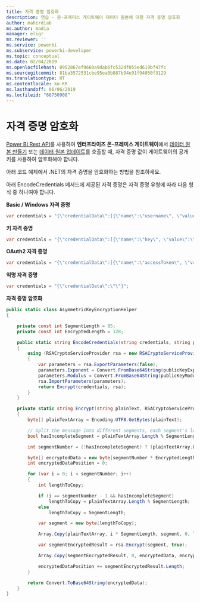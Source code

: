 ```yaml
---
title: 자격 증명 암호화
description: 연습 - 온-프레미스 게이트웨이 데이터 원본에 대한 자격 증명 암호화
author: mahirdiab
ms.author: madia
manager: eligr
ms.reviewer: ''
ms.service: powerbi
ms.subservice: powerbi-developer
ms.topic: conceptual
ms.date: 02/04/2019
ms.openlocfilehash: 0952867ef9660a9dab6fc532df055ed619bf47fc
ms.sourcegitcommit: 81ba3572531cbe95ea0b887b94e91f94050f3129
ms.translationtype: HT
ms.contentlocale: ko-KR
ms.lasthandoff: 06/06/2019
ms.locfileid: "66750908"
---
```

# <a name="encrypt-credentials"></a>자격 증명 암호화

[Power BI Rest API](https://docs.microsoft.com/rest/api/power-bi/)를 사용하여 **엔터프라이즈 온-프레미스 게이트웨이**에서 [데이터 원본 만들기](https://docs.microsoft.com/rest/api/power-bi/gateways/createdatasource) 또는 [데이터 원본 업데이트](https://docs.microsoft.com/rest/api/power-bi/gateways/updatedatasource)를 호출할 때, 자격 증명 값이 게이트웨이의 공개 키를 사용하여 암호화해야 합니다.

아래 코드 예제에서 .NET의 자격 증명을 암호화하는 방법을 참조하세요.

아래 EncodeCredentials 메서드에 제공된 자격 증명은 자격 증명 유형에 따라 다음 형식 중 하나여야 합니다.

**Basic / Windows 자격 증명**

```csharp
var credentials = "{\"credentialData\":[{\"name\":\"username\", \"value\":\"john\"},{\"name\":\"password\", \"value\":\"*****\"}]}";
```

**키 자격 증명**

```csharp
var credentials = "{\"credentialData\":[{\"name\":\"key\", \"value\":\"ec....LA=\"}]}";
```

**OAuth2 자격 증명**

```csharp
var credentials = "{\"credentialData\":[{\"name\":\"accessToken\", \"value\":\"eyJ0....fwtQ\"}]}";
```

**익명 자격 증명**

```csharp
var credentials = "{\"credentialData\":\"\"}";
```

**자격 증명 암호화**

```csharp
public static class AsymmetricKeyEncryptionHelper
{

    private const int SegmentLength = 85;
    private const int EncryptedLength = 128;

    public static string EncodeCredentials(string credentials, string publicKeyExponent, string publicKeyModulus)
    {
        using (RSACryptoServiceProvider rsa = new RSACryptoServiceProvider(EncryptedLength * 8))
        {
            var parameters = rsa.ExportParameters(false);
            parameters.Exponent = Convert.FromBase64String(publicKeyExponent);
            parameters.Modulus = Convert.FromBase64String(publicKeyModulus);
            rsa.ImportParameters(parameters);
            return Encrypt(credentials, rsa);
        }
    }

    private static string Encrypt(string plainText, RSACryptoServiceProvider rsa)
    {
        byte[] plainTextArray = Encoding.UTF8.GetBytes(plainText);

        // Split the message into different segments, each segment's length is 85. So the result may be 85,85,85,20.
        bool hasIncompleteSegment = plainTextArray.Length % SegmentLength != 0;

        int segmentNumber = (!hasIncompleteSegment) ? (plainTextArray.Length / SegmentLength) : ((plainTextArray.Length / SegmentLength) + 1);

        byte[] encryptedData = new byte[segmentNumber * EncryptedLength];
        int encryptedDataPosition = 0;

        for (var i = 0; i < segmentNumber; i++)
        {
            int lengthToCopy;

            if (i == segmentNumber - 1 && hasIncompleteSegment)
                lengthToCopy = plainTextArray.Length % SegmentLength;
            else
                lengthToCopy = SegmentLength;

            var segment = new byte[lengthToCopy];

            Array.Copy(plainTextArray, i * SegmentLength, segment, 0, lengthToCopy);

            var segmentEncryptedResult = rsa.Encrypt(segment, true);

            Array.Copy(segmentEncryptedResult, 0, encryptedData, encryptedDataPosition, segmentEncryptedResult.Length);

            encryptedDataPosition += segmentEncryptedResult.Length;
        }

        return Convert.ToBase64String(encryptedData);
    }
}
```